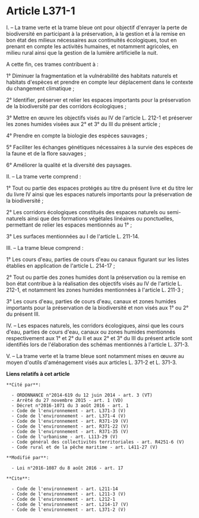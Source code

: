 # Article L371-1

I. – La trame verte et la trame bleue ont pour objectif d'enrayer la perte de biodiversité en participant à la préservation,
à la gestion et à la remise en bon état des milieux nécessaires aux continuités écologiques, tout en prenant en compte les
activités humaines, et notamment agricoles, en milieu rural ainsi que la gestion de la lumière artificielle la nuit. 

A cette fin, ces trames contribuent à : 

1° Diminuer la fragmentation et la vulnérabilité des habitats naturels et habitats d'espèces et prendre en compte leur
déplacement dans le contexte du changement climatique ; 

2° Identifier, préserver et relier les espaces importants pour la préservation de la biodiversité par des corridors
écologiques ; 

3° Mettre en œuvre les objectifs visés au IV de l'article L. 212-1 et préserver les zones humides visées aux 2° et 3° du III
du présent article ; 

4° Prendre en compte la biologie des espèces sauvages ; 

5° Faciliter les échanges génétiques nécessaires à la survie des espèces de la faune et de la flore sauvages ; 

6° Améliorer la qualité et la diversité des paysages. 

II. – La trame verte comprend : 

1° Tout ou partie des espaces protégés au titre du présent livre et du titre Ier du livre IV ainsi que les espaces naturels
importants pour la préservation de la biodiversité ; 

2° Les corridors écologiques constitués des espaces naturels ou semi-naturels ainsi que des formations végétales linéaires ou
ponctuelles, permettant de relier les espaces mentionnés au 1° ; 

3° Les surfaces mentionnées au I de l'article L. 211-14. 

III. – La trame bleue comprend : 

1° Les cours d'eau, parties de cours d'eau ou canaux figurant sur les listes établies en application de l'article L.
214-17 ; 

2° Tout ou partie des zones humides dont la préservation ou la remise en bon état contribue à la réalisation des objectifs
visés au IV de l'article L. 212-1, et notamment les zones humides mentionnées à l'article L. 211-3 ; 

3° Les cours d'eau, parties de cours d'eau, canaux et zones humides importants pour la préservation de la biodiversité et non
visés aux 1° ou 2° du présent III. 

IV. – Les espaces naturels, les corridors écologiques, ainsi que les cours d'eau, parties de cours d'eau, canaux ou zones
humides mentionnés respectivement aux 1° et 2° du II et aux 2° et 3° du III du présent article sont identifiés lors de
l'élaboration des schémas mentionnés à l'article L. 371-3. 

V. – La trame verte et la trame bleue sont notamment mises en œuvre au moyen d'outils d'aménagement visés aux articles L.
371-2 et L. 371-3.

**Liens relatifs à cet article**

	**Cité par**:

	  - ORDONNANCE n°2014-619 du 12 juin 2014 - art. 3 (VT)
	  - Arrêté du 27 novembre 2015 - art. 1 (VD)
	  - Décret n°2016-1071 du 3 août 2016 - art. 1
	  - Code de l'environnement - art. L371-3 (V)
	  - Code de l'environnement - art. L371-4 (V)
	  - Code de l'environnement - art. R371-19 (V)
	  - Code de l'environnement - art. R371-22 (V)
	  - Code de l'environnement - art. R371-35 (V)
	  - Code de l'urbanisme - art. L113-29 (V)
	  - Code général des collectivités territoriales - art. R4251-6 (V)
	  - Code rural et de la pêche maritime - art. L411-27 (V)

	**Modifié par**:

	  - Loi n°2016-1087 du 8 août 2016 - art. 17

	**Cite**:

	  - Code de l'environnement - art. L211-14
	  - Code de l'environnement - art. L211-3 (V)
	  - Code de l'environnement - art. L212-1
	  - Code de l'environnement - art. L214-17 (V)
	  - Code de l'environnement - art. L371-2 (V)
